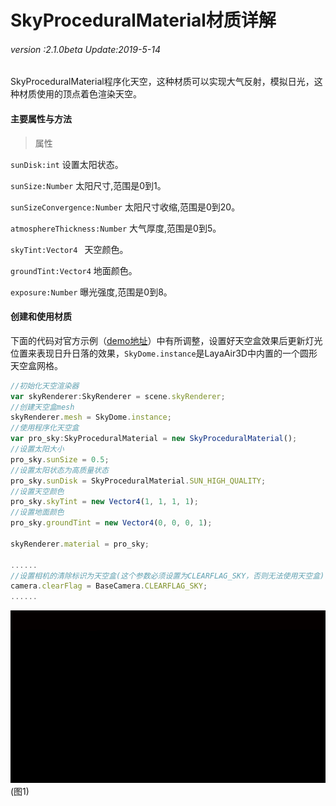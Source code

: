 # SkyProceduralMaterial材质详解

###### *version :2.1.0beta   Update:2019-5-14*

SkyProceduralMaterial程序化天空，这种材质可以实现大气反射，模拟日光，这种材质使用的顶点着色渲染天空。

#### 主要属性与方法

> 属性

`sunDisk:int`  设置太阳状态。

`sunSize:Number` 太阳尺寸,范围是0到1。

`sunSizeConvergence:Number` 太阳尺寸收缩,范围是0到20。

`atmosphereThickness:Number` 大气厚度,范围是0到5。

`skyTint:Vector4 ` 天空颜色。

`groundTint:Vector4` 地面颜色。

`exposure:Number` 曝光强度,范围是0到8。

#### 创建和使用材质

下面的代码对官方示例（[demo地址](https://layaair.ldc.layabox.com/demo2/?language=ch&category=3d&group=Sky&name=Sky_Procedural)）中有所调整，设置好天空盒效果后更新灯光位置来表现日升日落的效果，`SkyDome.instance`是LayaAir3D中内置的一个圆形天空盒网格。

```typescript
//初始化天空渲染器
var skyRenderer:SkyRenderer = scene.skyRenderer;
//创建天空盒mesh
skyRenderer.mesh = SkyDome.instance;
//使用程序化天空盒
var pro_sky:SkyProceduralMaterial = new SkyProceduralMaterial();
//设置太阳大小
pro_sky.sunSize = 0.5;
//设置太阳状态为高质量状态
pro_sky.sunDisk = SkyProceduralMaterial.SUN_HIGH_QUALITY;
//设置天空颜色
pro_sky.skyTint = new Vector4(1, 1, 1, 1);
//设置地面颜色
pro_sky.groundTint = new Vector4(0, 0, 0, 1);

skyRenderer.material = pro_sky;

......
//设置相机的清除标识为天空盒(这个参数必须设置为CLEARFLAG_SKY，否则无法使用天空盒)
camera.clearFlag = BaseCamera.CLEARFLAG_SKY;
......
```

![](img/1.gif)<br>(图1)
